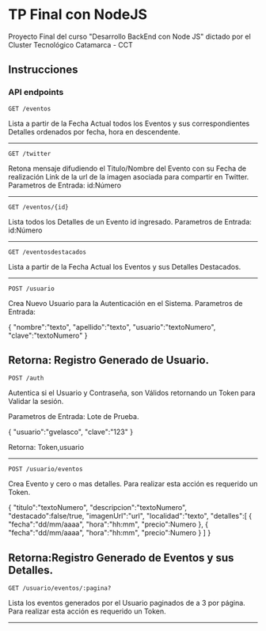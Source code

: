 # TP Final con NodeJS
Proyecto Final del curso "Desarrollo BackEnd con Node JS" dictado por el Cluster Tecnológico Catamarca - CCT

## Instrucciones

### API endpoints

`GET /eventos`

Lista a partir de la Fecha Actual todos los Eventos y sus correspondientes Detalles ordenados por fecha, hora en descendente.

---

`GET /twitter`

Retona mensaje difudiendo el Titulo/Nombre del Evento con su Fecha de realización Link de la url de la imagen asociada para compartir en Twitter.
Parametros de Entrada: id:Número

---

`GET /eventos/{id}`

Lista todos los Detalles de un Evento id ingresado.
Parametros de Entrada: id:Número

---

`GET /eventosdestacados`

Lista a partir de la Fecha Actual los Eventos y sus Detalles Destacados.

---

`POST /usuario`

Crea Nuevo Usuario para la Autenticación en el Sistema.
Parametros de Entrada: 

{
    "nombre":"texto",
    "apellido":"texto",
    "usuario":"textoNumero",
    "clave":"textoNumero"
}

Retorna: Registro Generado de Usuario.
---

`POST /auth`

Autentica si el Usuario y Contraseña, son Válidos retornando un Token para Validar la sesión.

Parametros de Entrada:
Lote de Prueba.

{
    "usuario":"gvelasco",
    "clave":"123"
}

Retorna: Token,usuario

---

`POST /usuario/eventos`

Crea Evento y cero o mas detalles. Para realizar esta acción es requerido un Token.

 { 
    "titulo":"textoNumero",
    "descripcion":"textoNumero",
    "destacado":false/true,
    "imagenUrl":"url", 
    "localidad":"texto",
    "detalles":[
        {
            "fecha":"dd/mm/aaaa",
            "hora":"hh:mm",
            "precio":Numero
        },
        {
            "fecha":"dd/mm/aaaa",
            "hora":"hh:mm",
            "precio":Numero
        }
    ]
}

Retorna:Registro Generado de Eventos y sus Detalles.
---

`GET /usuario/eventos/:pagina?`

Lista los eventos generados por el Usuario paginados de a 3 por página. Para realizar esta acción es requerido un Token.

---